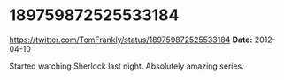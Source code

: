# 189759872525533184
https://twitter.com/TomFrankly/status/189759872525533184
**Date:** 2012-04-10

Started watching Sherlock last night. Absolutely amazing series.
